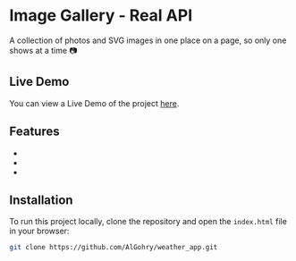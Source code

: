 # Image Gallery - Real API

A collection of photos and SVG images in one place on a page, so only one shows at a time 📷

## Live Demo

You can view a Live Demo of the project [here](https://algohry.github.io/weather_app/).

## Features

- 
- 
- 

## Installation

To run this project locally, clone the repository and open the `index.html` file in your browser:

```bash
git clone https://github.com/AlGohry/weather_app.git
